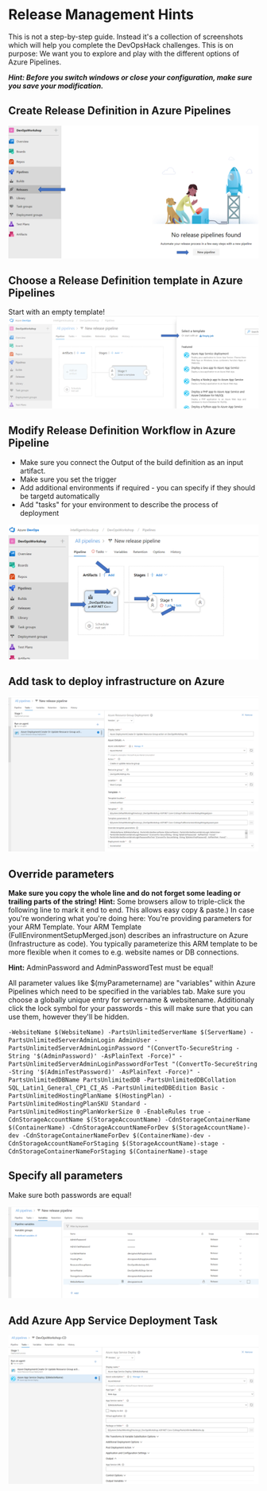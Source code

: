 
#  Release Management Hints
This is not a step-by-step guide. Instead it's a collection of screenshots which will help you complete the DevOpsHack challenges.
This is on purpose: We want you to explore and play with the different options of Azure Pipelines.

***Hint: Before you switch windows or close your configuration, make sure you save your modification.***

## Create Release Definition in Azure Pipelines
![Create Release Definition](/ReleaseManagement/images/NewReleaseDefinition.png)

## Choose a Release Definition template in Azure Pipelines
Start with an empty template!
![Choose a Release Definition template in Azure Pipeline](/ReleaseManagement/images/Template.png)

## Modify Release Definition Workflow in Azure Pipeline
* Make sure you connect the Output of the build definition as an input artifact.
* Make sure you set the trigger
* Add additional environments if required - you can specify if they should be targetd automatically
* Add "tasks" for your environment to describe the process of deployment

![Modify Release Definition Workflow in Azure Pipeline](/ReleaseManagement/images/Workflow.png)

## Add task to deploy infrastructure on Azure
![Add task to deploy infrastructure on Azure](/ReleaseManagement/images/DeploymentTask.png)

## Override parameters

**Make sure you copy the whole line and do not forget some leading or trailing parts of the string!**
**Hint:** Some browsers allow to triple-click the following line to mark it end to end. This allows easy copy & paste.)
In case you're wondering what you're doing here:
You're providing parameters for your ARM Template. Your ARM Template (FullEnvironmentSetupMerged.json) describes an infrastructure on Azure (Infrastructure as code). You typically parameterize this ARM template to be more flexible when it comes to e.g. website names or DB connections.

**Hint:** AdminPassword and AdminPasswordTest must be equal!

All parameter values like  $(myParametername) are "variables" within Azure Pipelines which need to be specified in the variables tab. Make sure you choose a globally unique entry for  servername & websitename.
Additionaly click the lock symbol for your passwords - this will make sure that you can use them, however they'll be hidden.

  ``` 
  -WebsiteName $(WebsiteName) -PartsUnlimitedServerName $(ServerName) -PartsUnlimitedServerAdminLogin AdminUser -PartsUnlimitedServerAdminLoginPassword "(ConvertTo-SecureString -String '$(AdminPassword)' -AsPlainText -Force)" -PartsUnlimitedServerAdminLoginPasswordForTest "(ConvertTo-SecureString -String '$(AdminTestPassword)' -AsPlainText -Force)" -PartsUnlimitedDBName PartsUnlimitedDB -PartsUnlimitedDBCollation SQL_Latin1_General_CP1_CI_AS -PartsUnlimitedDBEdition Basic -PartsUnlimitedHostingPlanName $(HostingPlan) -PartsUnlimitedHostingPlanSKU Standard -PartsUnlimitedHostingPlanWorkerSize 0 -EnableRules true -CdnStorageAccountName $(StorageAccountName) -CdnStorageContainerName $(ContainerName) -CdnStorageAccountNameForDev $(StorageAccountName)-dev -CdnStorageContainerNameForDev $(ContainerName)-dev -CdnStorageAccountNameForStaging $(StorageAccountName)-stage -CdnStorageContainerNameForStaging $(ContainerName)-stage  
```



## Specify all parameters
Make sure both passwords are equal!

![Specify variables as parameters](/ReleaseManagement/images/Variables.png)

## Add Azure App Service Deployment Task

![Add Azure App Service Deployment Task](/ReleaseManagement/images/AppServiceDeployment.png)
